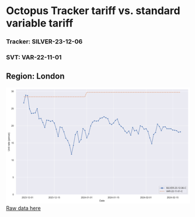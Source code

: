 # Octopus Tracker tariff vs. standard variable tariff
### Tracker: SILVER-23-12-06
### SVT: VAR-22-11-01

## Region: London
![Graph of Octopus Tracker tariff vs. the SVT](octo_tracker_vs_svt.png)
[Raw data here](octo_tracker_vs_svt.csv)
